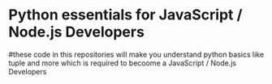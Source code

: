 # Python essentials for JavaScript / Node.js Developers
#these code in this repositories will make you understand python basics like tuple and more which is required to becoome a JavaScript / Node.js Developers
